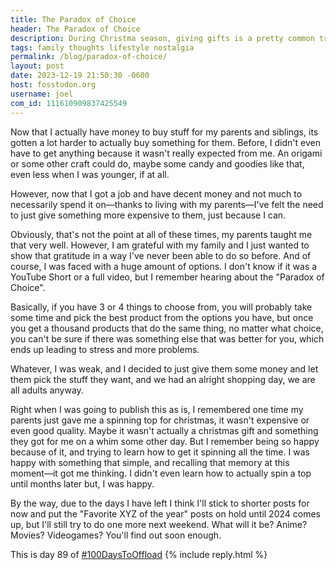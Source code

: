 ```yaml
---
title: The Paradox of Choice
header: The Paradox of Choice
description: During Christma season, giving gifts is a pretty common tradition and now that I have a job, its can get a lot harder when done with the wrong mindset
tags: family thoughts lifestyle nostalgia
permalink: /blog/paradox-of-choice/
layout: post
date: 2023-12-19 21:50:30 -0600
host: fosstodon.org
username: joel
com_id: 111610909837425549
---
```


Now that I actually have money to buy stuff for my parents and siblings, its gotten a lot harder to actually buy something for them. Before, I didn't even have to get anything because it wasn't really expected from me. An origami or some other craft could do, maybe some candy and goodies like that, even less when I was younger, if at all.

However, now that I got a job and have decent money and not much to necessarily spend it on—thanks to living with my parents—I've felt the need to just give something more expensive to them, just because I can.

Obviously, that's not the point at all of these times, my parents taught me that very well. However, I am grateful with my family and I just wanted to show that gratitude in a way I've never been able to do so before. And of course, I was faced with a huge amount of options. I don't know if it was a YouTube Short or a full video, but I remember hearing about the "Paradox of Choice".

Basically, if you have 3 or 4 things to choose from, you will probably take some time and pick the best product from the options you have, but once you get a thousand products that do the same thing, no matter what choice, you can't be sure if there was something else that was better for you, which ends up leading to stress and more problems.

Whatever, I was weak, and I decided to just give them some money and let them pick the stuff they want, and we had an alright shopping day, we are all adults anyway.

Right when I was going to publish this as is, I remembered one time my parents just gave me a spinning top for christmas, it wasn't expensive or even good quality. Maybe it wasn't actually a christmas gift and something they got for me on a whim some other day. But I remember being so happy because of it, and trying to learn how to get it spinning all the time. I was happy with something that simple, and recalling that memory at this moment—it got me thinking. I didn't even learn how to actually spin a top until months later but, I was happy.

By the way, due to the days I have left I think I'll stick to shorter posts for now and put the "Favorite XYZ of the year" posts on hold until 2024 comes up, but I'll still try to do one more next weekend. What will it be? Anime? Movies? Videogames? You'll find out soon enough.

This is day 89 of [#100DaysToOffload](https://100daystooffload.com)
{% include reply.html %}

